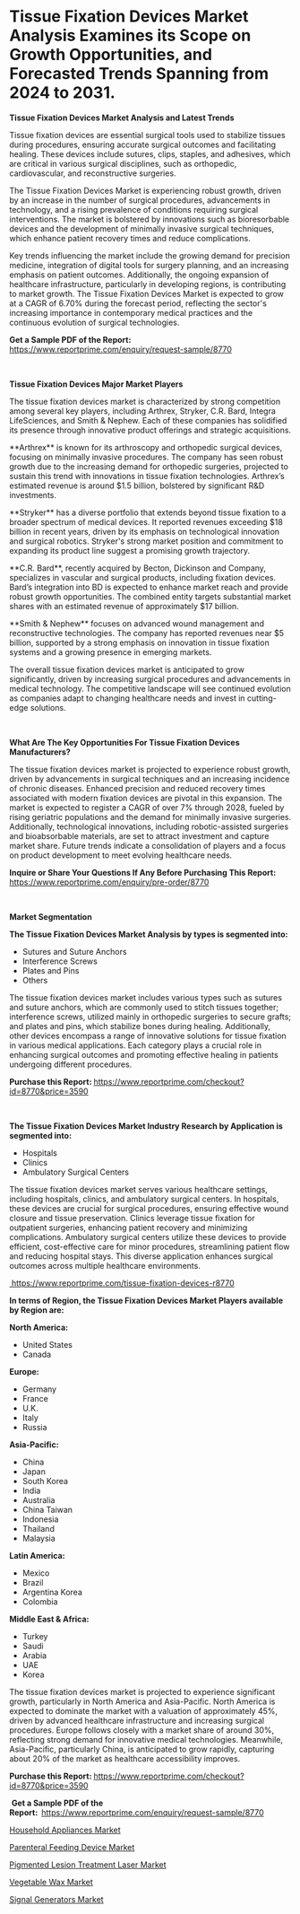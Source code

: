 <p><h1>Tissue Fixation Devices Market Analysis Examines its Scope on Growth Opportunities, and Forecasted Trends Spanning from 2024 to 2031.</h1></p><p><strong>Tissue Fixation Devices Market Analysis and Latest Trends</strong></p>
<p><p>Tissue fixation devices are essential surgical tools used to stabilize tissues during procedures, ensuring accurate surgical outcomes and facilitating healing. These devices include sutures, clips, staples, and adhesives, which are critical in various surgical disciplines, such as orthopedic, cardiovascular, and reconstructive surgeries.</p><p>The Tissue Fixation Devices Market is experiencing robust growth, driven by an increase in the number of surgical procedures, advancements in technology, and a rising prevalence of conditions requiring surgical interventions. The market is bolstered by innovations such as bioresorbable devices and the development of minimally invasive surgical techniques, which enhance patient recovery times and reduce complications.</p><p>Key trends influencing the market include the growing demand for precision medicine, integration of digital tools for surgery planning, and an increasing emphasis on patient outcomes. Additionally, the ongoing expansion of healthcare infrastructure, particularly in developing regions, is contributing to market growth. The Tissue Fixation Devices Market is expected to grow at a CAGR of 6.70% during the forecast period, reflecting the sector's increasing importance in contemporary medical practices and the continuous evolution of surgical technologies.</p></p>
<p><strong>Get a Sample PDF of the Report:&nbsp;</strong> <a href="https://www.reportprime.com/enquiry/request-sample/8770?utm_campaign=40&utm_medium=2&utm_source=Github&utm_content=ia&utm_term=16112024&utm_id=tissue-fixation-devices">https://www.reportprime.com/enquiry/request-sample/8770</a></p>
<p>&nbsp;</p>
<p><strong>Tissue Fixation Devices Major Market Players</strong></p>
<p><p>The tissue fixation devices market is characterized by strong competition among several key players, including Arthrex, Stryker, C.R. Bard, Integra LifeSciences, and Smith & Nephew. Each of these companies has solidified its presence through innovative product offerings and strategic acquisitions.</p><p>**Arthrex** is known for its arthroscopy and orthopedic surgical devices, focusing on minimally invasive procedures. The company has seen robust growth due to the increasing demand for orthopedic surgeries, projected to sustain this trend with innovations in tissue fixation technologies. Arthrex’s estimated revenue is around $1.5 billion, bolstered by significant R&D investments.</p><p>**Stryker** has a diverse portfolio that extends beyond tissue fixation to a broader spectrum of medical devices. It reported revenues exceeding $18 billion in recent years, driven by its emphasis on technological innovation and surgical robotics. Stryker's strong market position and commitment to expanding its product line suggest a promising growth trajectory.</p><p>**C.R. Bard**, recently acquired by Becton, Dickinson and Company, specializes in vascular and surgical products, including fixation devices. Bard’s integration into BD is expected to enhance market reach and provide robust growth opportunities. The combined entity targets substantial market shares with an estimated revenue of approximately $17 billion.</p><p>**Smith & Nephew** focuses on advanced wound management and reconstructive technologies. The company has reported revenues near $5 billion, supported by a strong emphasis on innovation in tissue fixation systems and a growing presence in emerging markets.</p><p>The overall tissue fixation devices market is anticipated to grow significantly, driven by increasing surgical procedures and advancements in medical technology. The competitive landscape will see continued evolution as companies adapt to changing healthcare needs and invest in cutting-edge solutions.</p></p>
<p>&nbsp;</p>
<p><strong>What Are The Key Opportunities For Tissue Fixation Devices Manufacturers?</strong></p>
<p><p>The tissue fixation devices market is projected to experience robust growth, driven by advancements in surgical techniques and an increasing incidence of chronic diseases. Enhanced precision and reduced recovery times associated with modern fixation devices are pivotal in this expansion. The market is expected to register a CAGR of over 7% through 2028, fueled by rising geriatric populations and the demand for minimally invasive surgeries. Additionally, technological innovations, including robotic-assisted surgeries and bioabsorbable materials, are set to attract investment and capture market share. Future trends indicate a consolidation of players and a focus on product development to meet evolving healthcare needs.</p></p>
<p><strong>Inquire or Share Your Questions If Any Before Purchasing This Report:</strong> <a href="https://www.reportprime.com/enquiry/pre-order/8770?utm_campaign=40&utm_medium=2&utm_source=Github&utm_content=ia&utm_term=16112024&utm_id=tissue-fixation-devices">https://www.reportprime.com/enquiry/pre-order/8770</a></p>
<p>&nbsp;</p>
<p><strong>Market Segmentation</strong></p>
<p><strong>The Tissue Fixation Devices Market Analysis by types is segmented into:</strong></p>
<p><ul><li>Sutures and Suture Anchors</li><li>Interference Screws</li><li>Plates and Pins</li><li>Others</li></ul></p>
<p><p>The tissue fixation devices market includes various types such as sutures and suture anchors, which are commonly used to stitch tissues together; interference screws, utilized mainly in orthopedic surgeries to secure grafts; and plates and pins, which stabilize bones during healing. Additionally, other devices encompass a range of innovative solutions for tissue fixation in various medical applications. Each category plays a crucial role in enhancing surgical outcomes and promoting effective healing in patients undergoing different procedures.</p></p>
<p><strong>Purchase this Report:&nbsp;</strong><a href="https://www.reportprime.com/checkout?id=8770&price=3590&utm_campaign=40&utm_medium=2&utm_source=Github&utm_content=ia&utm_term=16112024&utm_id=tissue-fixation-devices">https://www.reportprime.com/checkout?id=8770&price=3590</a></p>
<p>&nbsp;</p>
<p><strong>The Tissue Fixation Devices Market Industry Research by Application is segmented into:</strong></p>
<p><ul><li>Hospitals</li><li>Clinics</li><li>Ambulatory Surgical Centers</li></ul></p>
<p><p>The tissue fixation devices market serves various healthcare settings, including hospitals, clinics, and ambulatory surgical centers. In hospitals, these devices are crucial for surgical procedures, ensuring effective wound closure and tissue preservation. Clinics leverage tissue fixation for outpatient surgeries, enhancing patient recovery and minimizing complications. Ambulatory surgical centers utilize these devices to provide efficient, cost-effective care for minor procedures, streamlining patient flow and reducing hospital stays. This diverse application enhances surgical outcomes across multiple healthcare environments.</p></p>
<p><a href="https://www.reportprime.com/tissue-fixation-devices-r8770?utm_campaign=40&utm_medium=2&utm_source=Github&utm_content=ia&utm_term=16112024&utm_id=tissue-fixation-devices">&nbsp;https://www.reportprime.com/tissue-fixation-devices-r8770</a></p>
<p><strong>In terms of Region, the Tissue Fixation Devices Market Players available by Region are:</strong></p>
<p>
    <p> <strong> North America: </strong>
        <ul>
            <li>United States</li>
            <li>Canada</li>
        </ul>
        </p> 
    <p> <strong> Europe: </strong>
        <ul>
            <li>Germany</li>
            <li>France</li>
            <li>U.K.</li>
            <li>Italy</li>
            <li>Russia</li>
        </ul>
        </p> 
    <p> <strong> Asia-Pacific: </strong>
        <ul>
            <li>China</li>
            <li>Japan</li>
            <li>South Korea</li>
            <li>India</li>
            <li>Australia</li>
            <li>China Taiwan</li>
            <li>Indonesia</li>
            <li>Thailand</li>
            <li>Malaysia</li>
        </ul>
        </p> 
    <p> <strong> Latin America: </strong>
        <ul>
            <li>Mexico</li>
            <li>Brazil</li>
            <li>Argentina Korea</li>
            <li>Colombia</li>
        </ul>
        </p> 
    <p> <strong> Middle East & Africa: </strong>
        <ul>
            <li>Turkey</li>
            <li>Saudi</li>
            <li>Arabia</li>
            <li>UAE</li>
            <li>Korea</li>
        </ul>
    </p>
    </p>
<p><p>The tissue fixation devices market is projected to experience significant growth, particularly in North America and Asia-Pacific. North America is expected to dominate the market with a valuation of approximately 45%, driven by advanced healthcare infrastructure and increasing surgical procedures. Europe follows closely with a market share of around 30%, reflecting strong demand for innovative medical technologies. Meanwhile, Asia-Pacific, particularly China, is anticipated to grow rapidly, capturing about 20% of the market as healthcare accessibility improves.</p></p>
<p><strong>Purchase this Report: </strong><a href="https://www.reportprime.com/checkout?id=8770&price=3590&utm_campaign=40&utm_medium=2&utm_source=Github&utm_content=ia&utm_term=16112024&utm_id=tissue-fixation-devices">https://www.reportprime.com/checkout?id=8770&price=3590</a></p>
<p>&nbsp;<strong>Get a Sample PDF of the Report:&nbsp;&nbsp;</strong><a href="https://www.reportprime.com/enquiry/request-sample/8770?utm_campaign=40&utm_medium=2&utm_source=Github&utm_content=ia&utm_term=16112024&utm_id=tissue-fixation-devices">https://www.reportprime.com/enquiry/request-sample/8770</a></p>
<p><strong></strong></p>
<p><p><a href="https://issuu.com/reportprime-2/docs/household-appliances-market-size-20_45a36e007870a2?utm_campaign=40&utm_medium=2&utm_source=Github&utm_content=ia&utm_term=16112024&utm_id=tissue-fixation-devices">Household Appliances Market</a></p><p><a href="https://github.com/abbislposival/Market-Research-Report-List-1/blob/main/parenteral-feeding-device-market.md?utm_campaign=40&utm_medium=2&utm_source=Github&utm_content=ia&utm_term=16112024&utm_id=tissue-fixation-devices">Parenteral Feeding Device Market</a></p><p><a href="https://github.com/DixieGrimes/Market-Research-Report-List-1/blob/main/pigmented-lesion-treatment-laser-market.md?utm_campaign=40&utm_medium=2&utm_source=Github&utm_content=ia&utm_term=16112024&utm_id=tissue-fixation-devices">Pigmented Lesion Treatment Laser Market</a></p><p><a href="https://www.linkedin.com/pulse/global-vegetable-wax-market-trends-forecasts-strategic-analysis-srmbc?utm_campaign=40&utm_medium=2&utm_source=Github&utm_content=ia&utm_term=16112024&utm_id=tissue-fixation-devices">Vegetable Wax Market</a></p><p><a href="https://issuu.com/reportprime-2/docs/signal-generators-market-size-2030._048fe539d53682?utm_campaign=40&utm_medium=2&utm_source=Github&utm_content=ia&utm_term=16112024&utm_id=tissue-fixation-devices">Signal Generators Market</a></p></p>